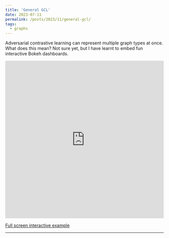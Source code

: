 ```yaml
---
title: 'General GCL'
date: 2023-07-11
permalink: /posts/2023/11/general-gcl/
tags:
  - graphs
---
```


Adversarial contrastive learning can represent multiple graph types at once.
What does this mean? Not sure yet, but I have learnt to embed fun interactive Bokeh dashboards.

<iframe src="https://neutralpronoun.github.io/alexowendavies.github.io/files/bokeh/bokeh-embedding-dashboard.html"
    sandbox="allow-same-origin allow-scripts"
    width="100%"
    height="500"
    scrolling="no"
    seamless="seamless"
    frameborder="0">
</iframe>

[Full screen interactive example](https://neutralpronoun.github.io/alexowendavies.github.io/files/bokeh/bokeh-embedding-dashboard.html)

------